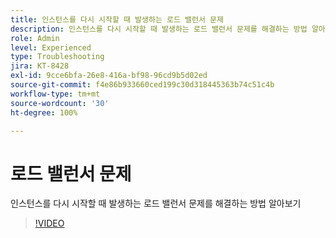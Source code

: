 ```yaml
---
title: 인스턴스를 다시 시작할 때 발생하는 로드 밸런서 문제
description: 인스턴스를 다시 시작할 때 발생하는 로드 밸런서 문제를 해결하는 방법 알아보기
role: Admin
level: Experienced
type: Troubleshooting
jira: KT-8428
exl-id: 9cce6bfa-26e8-416a-bf98-96cd9b5d02ed
source-git-commit: f4e86b933660ced199c30d318445363b74c51c4b
workflow-type: tm+mt
source-wordcount: '30'
ht-degree: 100%

---
```


# 로드 밸런서 문제

인스턴스를 다시 시작할 때 발생하는 로드 밸런서 문제를 해결하는 방법 알아보기
>[!VIDEO](https://video.tv.adobe.com/v/335984?quality=12&learn=on)
